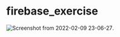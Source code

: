 # firebase_exercise

![Screenshot from 2022-02-09 23-06-27](https://user-images.githubusercontent.com/44837495/153282830-9ba16d94-1d53-4691-8a63-dcb0a7afa93a.png).
